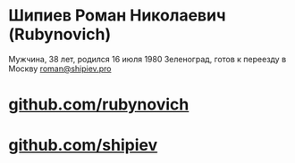 # Шипиев Роман Николаевич (Rubynovich)

Мужчина, 38 лет, родился 16 июля 1980
Зеленоград, готов к переезду в Москву
[roman@shipiev.pro](roman@shipiev.pro)

# [github.com/rubynovich](//github.com/rubynovich)
# [github.com/shipiev](//github.com/shipiev)
